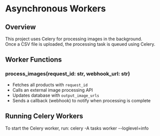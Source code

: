 # Asynchronous Workers

## Overview
This project uses Celery for processing images in the background.  
Once a CSV file is uploaded, the processing task is queued using Celery.

## Worker Functions
### process_images(request_id: str, webhook_url: str)
- Fetches all products with `request_id`
- Calls an external image processing API
- Updates database with `output_image_urls`
- Sends a callback (webhook) to notify when processing is complete

## Running Celery Workers
To start the Celery worker, run:
celery -A tasks worker --loglevel=info
